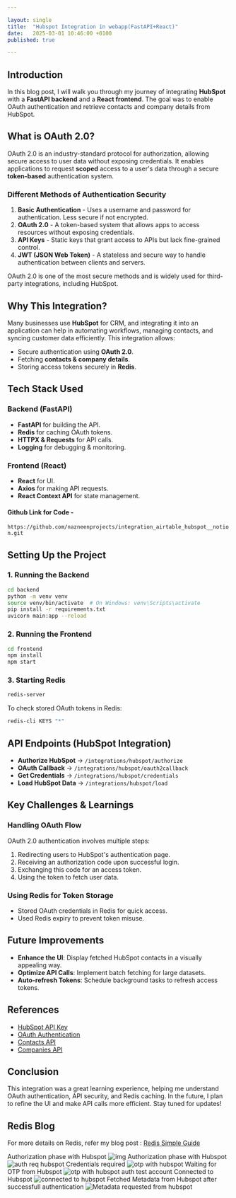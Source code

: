 ```yaml
---

layout: single
title:  "Hubspot Integration in webapp(FastAPI+React)"
date:   2025-03-01 10:46:00 +0100
published: true

---
```



## Introduction
In this blog post, I will walk you through my journey of integrating **HubSpot** with a **FastAPI backend** and a **React frontend**. The goal was to enable OAuth authentication and retrieve contacts and company details from HubSpot.



## What is OAuth 2.0?
OAuth 2.0 is an industry-standard protocol for authorization, allowing secure access to user data without exposing credentials. It enables applications to request **scoped** access to a user's data through a secure **token-based** authentication system.

### **Different Methods of Authentication Security**
1. **Basic Authentication** - Uses a username and password for authentication. Less secure if not encrypted.
2. **OAuth 2.0** - A token-based system that allows apps to access resources without exposing credentials.
3. **API Keys** - Static keys that grant access to APIs but lack fine-grained control.
4. **JWT (JSON Web Token)** - A stateless and secure way to handle authentication between clients and servers.

OAuth 2.0 is one of the most secure methods and is widely used for third-party integrations, including HubSpot.



## Why This Integration?
Many businesses use **HubSpot** for CRM, and integrating it into an application can help in automating workflows, managing contacts, and syncing customer data efficiently. This integration allows:

- Secure authentication using **OAuth 2.0**.
- Fetching **contacts & company details**.
- Storing access tokens securely in **Redis**.



## Tech Stack Used

### **Backend (FastAPI)**
- **FastAPI** for building the API.
- **Redis** for caching OAuth tokens.
- **HTTPX & Requests** for API calls.
- **Logging** for debugging & monitoring.

### **Frontend (React)**
- **React** for UI.
- **Axios** for making API requests.
- **React Context API** for state management.

#### Github Link for Code - 

``` https://github.com/nazneenprojects/integration_airtable_hubspot__notion.git  ```


## Setting Up the Project
### **1. Running the Backend**
```bash
cd backend
python -m venv venv
source venv/bin/activate  # On Windows: venv\Scripts\activate
pip install -r requirements.txt
uvicorn main:app --reload
```

### **2. Running the Frontend**
```bash
cd frontend
npm install
npm start
```

### **3. Starting Redis**
```bash
redis-server
```

To check stored OAuth tokens in Redis:
```bash
redis-cli KEYS "*"
```



## API Endpoints (HubSpot Integration)
- **Authorize HubSpot** → `/integrations/hubspot/authorize`
- **OAuth Callback** → `/integrations/hubspot/oauth2callback`
- **Get Credentials** → `/integrations/hubspot/credentials`
- **Load HubSpot Data** → `/integrations/hubspot/load`



## Key Challenges & Learnings
### **Handling OAuth Flow**
OAuth 2.0 authentication involves multiple steps:
1. Redirecting users to HubSpot's authentication page.
2. Receiving an authorization code upon successful login.
3. Exchanging this code for an access token.
4. Using the token to fetch user data.

### **Using Redis for Token Storage**
- Stored OAuth credentials in Redis for quick access.
- Used Redis expiry to prevent token misuse.



## Future Improvements
- **Enhance the UI**: Display fetched HubSpot contacts in a visually appealing way.
- **Optimize API Calls**: Implement batch fetching for large datasets.
- **Auto-refresh Tokens**: Schedule background tasks to refresh access tokens.



## References
- [HubSpot API Key](https://app-na2.hubspot.com/developer-api-key/242106441)
- [OAuth Authentication](https://developers.hubspot.com/docs/reference/api/app-management/oauth)
- [Contacts API](https://api.hubapi.com/crm/v3/objects/contacts)
- [Companies API](https://developers.hubspot.com/docs/reference/api/crm/objects/companies)



## Conclusion
This integration was a great learning experience, helping me understand OAuth authentication, API security, and Redis caching. In the future, I plan to refine the UI and make API calls more efficient. Stay tuned for updates!

## Redis Blog
For more details on Redis, refer my blog post : [Redis Simple Guide](https://nazneenprojects.github.io/techcrafting-with-keying/2025/02/25/Redis-Guide.html)

Authorization phase with Hubspot
![img](https://github.com/user-attachments/assets/d9522a37-79ea-4d20-be7f-3589671346f5)
Authorization phase with Hubspot
![auth req hubspot](https://github.com/user-attachments/assets/bf058b5e-145b-4d3f-b97a-4e72234105d3)
Credentials required
![otp with hubspot](https://github.com/user-attachments/assets/56cc8cbf-043b-4a19-a66b-fc2cb049a0c7)
Waiting for OTP from Hubspot
![otp with hubspot auth test account](https://github.com/user-attachments/assets/56ff80a5-c1bb-4d25-bc09-42c797c772df)
Connected to Hubspot
![connected to hubspot](https://github.com/user-attachments/assets/32e4042b-187d-4151-90e2-aaa8bf3c0c06)
Fetched Metadata from Hubspot after successfull authentication
![Metadata requested from hubspot](https://github.com/user-attachments/assets/348c7453-cf24-4b54-800d-7488c0ab0a6c)






